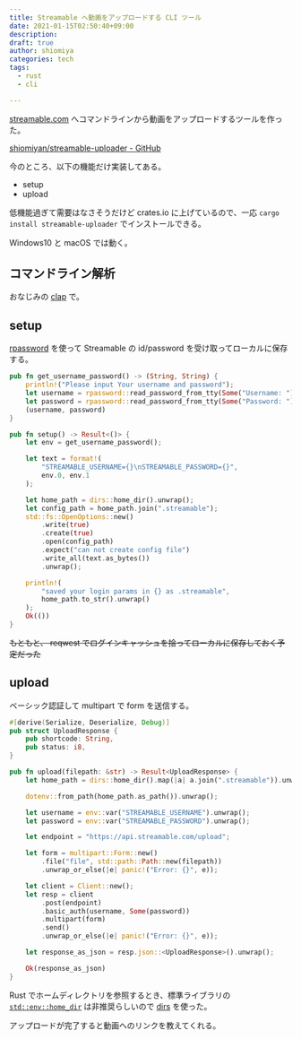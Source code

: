 ```yaml
---
title: Streamable へ動画をアップロードする CLI ツール
date: 2021-01-15T02:50:40+09:00
description:
draft: true
author: shiomiya
categories: tech
tags:
  - rust
  - cli

---
```


[streamable.com](https://streamable.com/) へコマンドラインから動画をアップロードするツールを作った。

[shiomiyan/streamable-uploader - GitHub](https://github.com/shiomiyan/streamable-uploader)

今のところ、以下の機能だけ実装してある。

- setup
- upload

低機能過ぎて需要はなさそうだけど crates.io に上げているので、一応 `cargo install streamable-uploader` でインストールできる。

Windows10 と macOS では動く。

## コマンドライン解析

おなじみの [clap](https://docs.rs/clap/3.0.0-beta.2/clap/) で。

## setup

[rpassword](https://docs.rs/rpassword) を使って Streamable の id/password を受け取ってローカルに保存する。

```rust
pub fn get_username_password() -> (String, String) {
    println!("Please input Your username and password");
    let username = rpassword::read_password_from_tty(Some("Username: ")).unwrap();
    let password = rpassword::read_password_from_tty(Some("Password: ")).unwrap();
    (username, password)
}

pub fn setup() -> Result<()> {
    let env = get_username_password();

    let text = format!(
        "STREAMABLE_USERNAME={}\nSTREAMABLE_PASSWORD={}",
        env.0, env.1
    );

    let home_path = dirs::home_dir().unwrap();
    let config_path = home_path.join(".streamable");
    std::fs::OpenOptions::new()
        .write(true)
        .create(true)
        .open(config_path)
        .expect("can not create config file")
        .write_all(text.as_bytes())
        .unwrap();

    println!(
        "saved your login params in {} as .streamable",
        home_path.to_str().unwrap()
    );
    Ok(())
}
```

~~もともと、 reqwest でログインキャッシュを拾ってローカルに保存しておく予定だった~~

## upload

ベーシック認証して multipart で form を送信する。

```rust
#[derive(Serialize, Deserialize, Debug)]
pub struct UploadResponse {
    pub shortcode: String,
    pub status: i8,
}

pub fn upload(filepath: &str) -> Result<UploadResponse> {
    let home_path = dirs::home_dir().map(|a| a.join(".streamable")).unwrap();

    dotenv::from_path(home_path.as_path()).unwrap();

    let username = env::var("STREAMABLE_USERNAME").unwrap();
    let password = env::var("STREAMABLE_PASSWORD").unwrap();

    let endpoint = "https://api.streamable.com/upload";

    let form = multipart::Form::new()
        .file("file", std::path::Path::new(filepath))
        .unwrap_or_else(|e| panic!("Error: {}", e));

    let client = Client::new();
    let resp = client
        .post(endpoint)
        .basic_auth(username, Some(password))
        .multipart(form)
        .send()
        .unwrap_or_else(|e| panic!("Error: {}", e));

    let response_as_json = resp.json::<UploadResponse>().unwrap();

    Ok(response_as_json)
}
```

Rust でホームディレクトリを参照するとき、標準ライブラリの [`std::env::home_dir`](https://doc.rust-lang.org/std/env/fn.home_dir.html) は非推奨らしいので [dirs](https://docs.rs/dirs/) を使った。

アップロードが完了すると動画へのリンクを教えてくれる。
